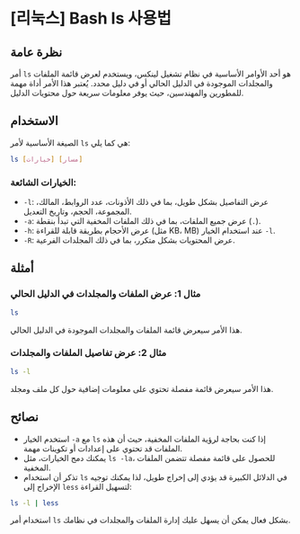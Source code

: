 # [리눅스] Bash ls 사용법

## نظرة عامة
أمر `ls` هو أحد الأوامر الأساسية في نظام تشغيل لينكس، ويستخدم لعرض قائمة الملفات والمجلدات الموجودة في الدليل الحالي أو في دليل محدد. يُعتبر هذا الأمر أداة مهمة للمطورين والمهندسين، حيث يوفر معلومات سريعة حول محتويات الدليل.

## الاستخدام
الصيغة الأساسية لأمر `ls` هي كما يلي:

```bash
ls [خيارات] [مسار]
```

### الخيارات الشائعة:
- `-l`: عرض التفاصيل بشكل طويل، بما في ذلك الأذونات، عدد الروابط، المالك، المجموعة، الحجم، وتاريخ التعديل.
- `-a`: عرض جميع الملفات، بما في ذلك الملفات المخفية التي تبدأ بنقطة (`.`).
- `-h`: عرض الأحجام بطريقة قابلة للقراءة (مثل KB، MB) عند استخدام الخيار `-l`.
- `-R`: عرض المحتويات بشكل متكرر، بما في ذلك المجلدات الفرعية.

## أمثلة
### مثال 1: عرض الملفات والمجلدات في الدليل الحالي
```bash
ls
```
هذا الأمر سيعرض قائمة الملفات والمجلدات الموجودة في الدليل الحالي.

### مثال 2: عرض تفاصيل الملفات والمجلدات
```bash
ls -l
```
هذا الأمر سيعرض قائمة مفصلة تحتوي على معلومات إضافية حول كل ملف ومجلد.

## نصائح
- استخدم الخيار `-a` مع `ls` إذا كنت بحاجة لرؤية الملفات المخفية، حيث أن هذه الملفات قد تحتوي على إعدادات أو تكوينات مهمة.
- يمكنك دمج الخيارات، مثل `ls -la`، للحصول على قائمة مفصلة تتضمن الملفات المخفية.
- تذكر أن استخدام `ls` في الدلائل الكبيرة قد يؤدي إلى إخراج طويل، لذا يمكنك توجيه الإخراج إلى `less` لتسهيل القراءة: 
```bash
ls -l | less
```
استخدام أمر `ls` بشكل فعال يمكن أن يسهل عليك إدارة الملفات والمجلدات في نظامك.